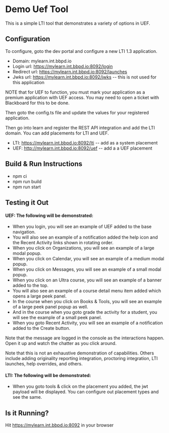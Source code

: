 # Demo Uef Tool
This is a simple LTI tool that demonstrates a variety of options in UEF.

## Configuration
To configure, goto the dev portal and configure a new LTI 1.3 application.  

- Domain: mylearn.int.bbpd.io
- Login url: https://mylearn.int.bbpd.io:8092/login
- Redirect url: https://mylearn.int.bbpd.io:8092/launches
- Jwks url: https://mylearn.int.bbpd.io:8092/jwks -- this is not used for this application

NOTE that for UEF to function, you must mark your application as a premium application with UEF access.  You may need to
open a ticket with Blackboard for this to be done.

Then goto the config.ts file and update the values for your registered application.  

Then go into learn and register the REST API integration and add the LTI domain.  You can add placements for LTI and UEF.

- LTI: https://mylearn.int.bbpd.io:8092/lti -- add as a system placement
- UEF: http://mylearn.int.bbpd.io:8092/uef -- add a a UEF placement

## Build & Run Instructions
- npm ci
- npm run build
- npm run start

## Testing it Out

#### UEF: The following will be demonstrated:
- When you login, you will see an example of UEF added to the base navigation.
- You will also see an example of a notification added the help icon and the Recent Activity links shown in rotating order.
- When you click on Organizations, you will see an example of a large modal popup.
- When you click on Calendar, you will see an example of a medium modal popup.
- When you click on Messages, you will see an example of a small modal popup.
- When you click on an Ultra course, you will see an example of a banner added to the top.
- You will also see an example of a course detail menu item added which opens a large peek panel.
- In the course when you click on Books & Tools, you will see an example of a large peek panel popup as well.
- And in the course when you goto grade the activity for a student, you will see the example of a small peek panel.
- When you goto Recent Activity, you will see an example of a notification added to the Create button.

Note that the message are logged in the console as the interactions happen.  Open it up and watch the chatter as you click around.

Note that this is not an exhaustive demonstration of capabilities.  Others include adding originality reporting integration, 
proctoring integration, LTI launches, help overrides, and others.

#### LTI: The following will be demonstrated:
- When you goto tools & click on the placement you added, the jwt payload will be displayed.  You can configure out placement
types and see the same.

## Is it Running?
Hit https://mylearn.int.bbpd.io:8092 in your browser



